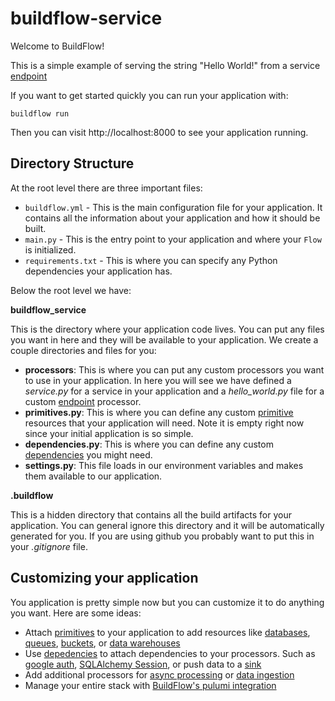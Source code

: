 # buildflow-service

Welcome to BuildFlow!

This is a simple example of serving the string "Hello World!" from a service [endpoint](https://docs.launchflow.com/buildflow/programming-guide/endpoints)

If you want to get started quickly you can run your application with:

```
buildflow run
```

Then you can visit http://localhost:8000 to see your application running.

## Directory Structure

At the root level there are three important files:

- `buildflow.yml` - This is the main configuration file for your application. It contains all the information about your application and how it should be built.
- `main.py` - This is the entry point to your application and where your `Flow` is initialized.
- `requirements.txt` - This is where you can specify any Python dependencies your application has.

Below the root level we have:

**buildflow_service**

This is the directory where your application code lives. You can put any files you want in here and they will be available to your application. We create a couple directories and files for you:

- **processors**: This is where you can put any custom processors you want to use in your application. In here you will see we have defined a _service.py_ for a service in your application and a _hello_world.py_ file for a custom [endpoint](https://docs.launchflow.com/buildflow/programming-guide/endpoints) processor.
- **primitives.py**: This is where you can define any custom [primitive](https://docs.launchflow.com/buildflow/programming-guide/primitives) resources that your application will need. Note it is empty right now since your initial application is so simple.
- **dependencies.py**: This is where you can define any custom [dependencies](https://docs.launchflow.com/buildflow/programming-guide/dependencies) you might need.
- **settings.py**: This file loads in our environment variables and makes them available to our application.

**.buildflow**

This is a hidden directory that contains all the build artifacts for your application. You can general ignore this directory and it will be automatically generated for you. If you are using github you probably want to put this in your _.gitignore_ file.

## Customizing your application

You application is pretty simple now but you can customize it to do anything you want. Here are some ideas:

- Attach [primitives](https://docs.launchflow.com/buildflow/programming-guide/primitives) to your application to add resources like [databases](https://docs.launchflow.com/buildflow/primitives/gcp/cloud_sql), [queues](https://docs.launchflow.com/buildflow/primitives/aws/sqs), [buckets](https://docs.launchflow.com/buildflow/primitives/aws/s3), or [data warehouses](https://docs.launchflow.com/buildflow/primitives/gcp/bigquery)
- Use [depedencies](https://docs.launchflow.com/buildflow/programming-guide/dependencies) to attach dependencies to your processors. Such as [google auth](https://docs.launchflow.com/buildflow/dependencies/auth#authenticated-google-user), [SQLAlchemy Session](https://docs.launchflow.com/buildflow/dependencies/sqlalchemy), or push data to a [sink](https://docs.launchflow.com/buildflow/dependencies/sink)
- Add additional processors for [async processing](https://docs.launchflow.com/buildflow/programming-guide/consumers) or [data ingestion](https://docs.launchflow.com/buildflow/programming-guide/collectors)
- Manage your entire stack with [BuildFlow's pulumi integration](https://docs.launchflow.com/buildflow/programming-guide/buildflow-yaml#pulumi-configure)
